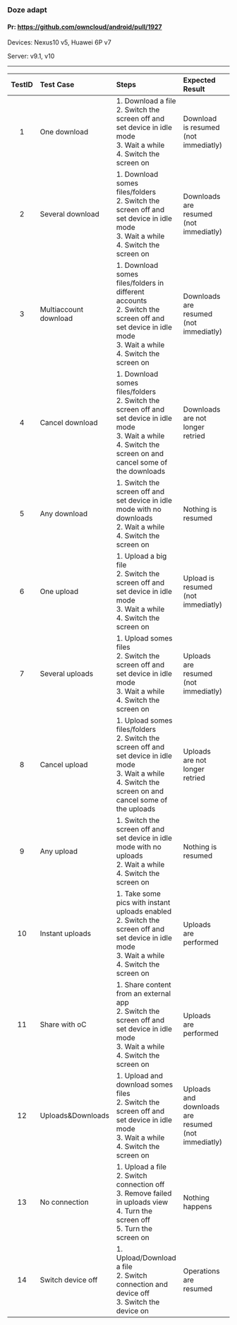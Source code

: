 ###  Doze adapt 

#### Pr: https://github.com/owncloud/android/pull/1927 

Devices: Nexus10 v5, Huawei 6P v7

Server: v9.1, v10


---

 
| TestID | Test Case | Steps | Expected Result | Result | Related Comment |
| :----: | :-------- | :---- | :-------------- | :----: | :------ |
| 1 | One download | 1. Download a file<br>2. Switch the screen off and set device in idle mode<br>3. Wait a while<br>4. Switch the screen on| Download is resumed (not immediatly) | P t5 m4 F m7 m6| Notifications -> crash. https -> not download |
| 2 | Several download | 1. Download somes files/folders<br>2. Switch the screen off and set device in idle mode<br>3. Wait a while<br>4. Switch the screen on| Downloads are resumed (not immediatly) | P t5 m4 F m7| v7:Downloads not resumed |
| 3 | Multiaccount download | 1. Download somes files/folders in different accounts<br>2. Switch the screen off and set device in idle mode<br>3. Wait a while<br>4. Switch the screen on| Downloads are resumed (not immediatly) | F m7| v7:not all downloads resumed |
| 4 | Cancel download | 1. Download somes files/folders<br>2. Switch the screen off and set device in idle mode<br>3. Wait a while<br>4. Switch the screen on and cancel some of the downloads| Downloads are not longer retried | P m7 |  |
| 5 | Any download | 1. Switch the screen off and set device in idle mode with no downloads<br>2. Wait a while<br>4. Switch the screen on| Nothing is resumed | P m7|  |
| 6 | One upload | 1. Upload a big file<br>2. Switch the screen off and set device in idle mode<br>3. Wait a while<br>4. Switch the screen on| Upload is resumed (not immediatly)  |  P t5 m4 m7 | Not always resumed |
| 7 | Several uploads | 1. Upload somes files<br>2. Switch the screen off and set device in idle mode<br>3. Wait a while<br>4. Switch the screen on| Uploads are resumed (not immediatly) | P t5 m4 F m7 | v7: Not all are resumed |
| 8 | Cancel upload | 1. Upload somes files/folders<br>2. Switch the screen off and set device in idle mode<br>3. Wait a while<br>4. Switch the screen on and cancel some of the uploads| Uploads are not longer retried | P m7 |  |
| 9 | Any upload | 1. Switch the screen off and set device in idle mode with no uploads<br>2. Wait a while<br>4. Switch the screen on| Nothing is resumed | P m7 |  |
| 10 | Instant uploads | 1. Take some pics with instant uploads enabled<br>2. Switch the screen off and set device in idle mode<br>3. Wait a while<br>4. Switch the screen on| Uploads are performed  | P t5 F m7 | Not resumed |
| 11 | Share with oC | 1. Share content from an external app<br>2. Switch the screen off and set device in idle mode<br>3. Wait a while<br>4. Switch the screen on| Uploads are performed  | P t5 m7|  |
| 12 | Uploads&Downloads | 1. Upload and download somes files<br>2. Switch the screen off and set device in idle mode<br>3. Wait a while<br>4. Switch the screen on| Uploads and downloads are resumed (not immediatly) | P t5 F m7| Not all resumed |
| 13 | No connection | 1. Upload a file<br>2. Switch connection off<br>3. Remove failed in uploads view<br>4. Turn the screen off<br>5. Turn the screen on| Nothing happens | P t5 m7|  |
| 14 | Switch device off | 1. Upload/Download a file<br>2. Switch connection and device off<br>3. Switch the device on| Operations are resumed | P m7 | FIXED: Not resumed |